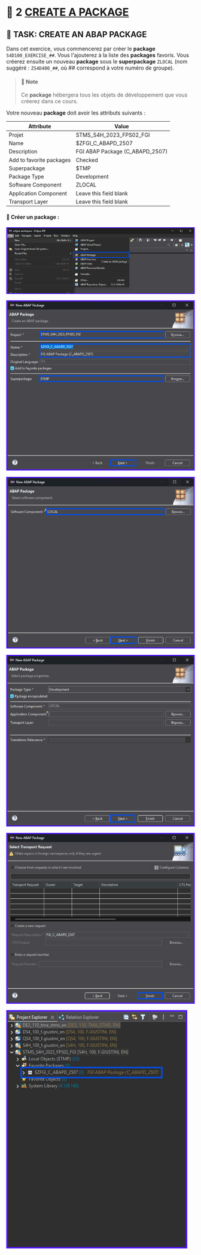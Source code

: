 # 🌸 2 [CREATE A PACKAGE](https://learning.sap.com/learning-journeys/acquire-core-abap-skills/understanding-software-structure-and-logistics_e97e5b6e-74f5-45d5-aabb-79c94fe0617c)

## 🌸 TASK: CREATE AN ABAP PACKAGE

Dans cet exercice, vous commencerez par créer le **package** `S4D100_EXERCISE_##`. Vous l'ajouterez à la liste des **packages** favoris. Vous créerez ensuite un nouveau **package** sous le **superpackage** `ZLOCAL` (nom suggéré : `ZS4D400_##`, où ## correspond à votre numéro de groupe).

> #### 🍧 Note
>
> Ce **package** hébergera tous les objets de développement que vous créerez dans ce cours.

Votre nouveau **package** doit avoir les attributs suivants :

| Attribute                | Value                           |
| ------------------------ | ------------------------------- |
| Projet                   | STMS_S4H_2023_FPS02_FGI         |
| Name                     | $ZFGI_C_ABAPD_2507              |
| Description              | FGI ABAP Package (C_ABAPD_2507) |
| Add to favorite packages | Checked                         |
| Superpackage             | $TMP                            |
| Package Type             | Development                     |
| Software Component       | ZLOCAL                          |
| Application Component    | Leave this field blank          |
| Transport Layer          | Leave this field blank          |

#### 💮 **Créer un package** :

![](./assets/Capture%20d’écran%202025-08-05%20114004.png)

![](./assets/Capture%20d’écran%202025-08-05%20140849.png)

![](./assets/Capture%20d’écran%202025-08-05%20140449.png)

![](./assets/Capture%20d’écran%202025-08-05%20140518.png)

![](./assets/Capture%20d’écran%202025-08-05%20141038.png)

![](./assets/Capture%20d’écran%202025-08-05%20141116.png)
